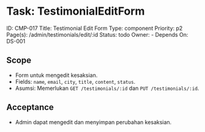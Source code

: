 # Task: TestimonialEditForm
ID: CMP-017
Title: Testimonial Edit Form
Type: component
Priority: p2
Page(s): /admin/testimonials/edit/:id
Status: todo
Owner: -
Depends On: DS-001

## Scope
- Form untuk mengedit kesaksian.
- Fields: `name`, `email`, `city`, `title`, `content`, `status`.
- Asumsi: Memerlukan `GET /testimonials/:id` dan `PUT /testimonials/:id`.

## Acceptance
- Admin dapat mengedit dan menyimpan perubahan kesaksian.
